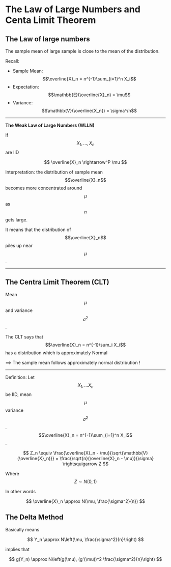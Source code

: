 # The Law of Large Numbers and Centa Limit Theorem
## The Law of large numbers

The sample mean of large sample is close to the mean of the distribution. 

Recall:

* Sample Mean: $$\overline{X}_n = n^{-1}\sum_{i=1}^n X_i$$
* Expectation: $$\mathbb{E}(\overline{X}_n) = \mu$$
* Variance: $$\mathbb{V}(\overline{X_n}) = \sigma^/n$$

---

**The Weak Law of Large Numbers (WLLN)**

If $$X_1,..., X_n$$ are IID

$$
\overline{X}_n \rightarrow^P \mu
$$

Interpretation: the distribution of sample mean $$\overline{X}_n$$ becomes more concentrated around $$\mu$$ as $$n$$ gets large. 

It means that the distribution of $$\overline{X}_n$$ piles up near $$\mu$$.

---

## The Centra Limit Theorem (CLT)
Mean $$\mu$$ and variance $$\sigma^2$$. 

The CLT says that $$\overline{X}_n = n^{-1}\sum_i X_i$$ has a distribution which is approximately Normal 

==> The sample mean follows approximately normal distribution !

---

Definition: Let $$X_1, ... X_n$$ be IID, mean $$\mu$$ variance $$\sigma^2$$. $$\overline{X}_n = n^{-1}\sum_{i=1}^n X_i$$. 

$$
Z_n \equiv \frac{\overline{X}_n - \mu}{\sqrt{\mathbb{V}(\overline{X}_n)}} = \frac{\sqrt{n}(\overline{X}_n - \mu)}{\sigma} \rightsquigarrow Z
$$

Where $$Z\sim N(0,1)$$

In other words

$$
\overline{X}_n \approx N(\mu, \frac{\sigma^2}{n})
$$

## The Delta Method

Basically means

$$
Y_n \approx N\left(\mu, \frac{\sigma^2}{n}\right)
$$

implies that 

$$
g(Y_n) \approx N\left(g(\mu), (g'(\mu))^2 \frac{\sigma^2}{n}\right)
$$
